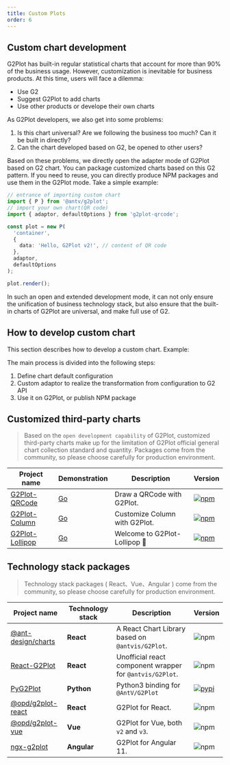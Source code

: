 ```yaml
---
title: Custom Plots
order: 6
---
```


## Custom chart development

G2Plot has built-in regular statistical charts that account for more than 90% of the business usage. However, customization is inevitable for business products. At this time, users will face a dilemma:

- Use G2
- Suggest G2Plot to add charts
- Use other products or develope their own charts

As G2Plot developers, we also get into some problems:

1. Is this chart universal? Are we following the business too much? Can it be built in directly?
2. Can the chart developed based on G2, be opened to other users?

Based on these problems, we directly open the adapter mode of G2Plot based on G2 chart. You can package customized charts based on this G2 pattern. If you need to reuse, you can directly produce NPM packages and use them in the G2Plot mode. Take a simple example:

```ts
// entrance of importing custom chart
import { P } from '@antv/g2plot';
// import your own chart(QR code)
import { adaptor, defaultOptions } from 'g2plot-qrcode';

const plot = new P(
  'container',
  {
    data: 'Hello, G2Plot v2!', // content of QR code
  },
  adaptor,
  defaultOptions
);

plot.render();
```

In such an open and extended development mode, it can not only ensure the unification of business technology stack, but also ensure that the built-in charts of G2Plot are universal, and make full use of G2.

## How to develop custom chart

This section describes how to develop a custom chart. Example:

<playground path="plugin/basic/demo/hill-column.ts"></playground>

The main process is divided into the following steps:

1. Define chart default configuration
2. Custom adaptor to realize the transformation from configuration to G2 API
3. Use it on G2Plot, or publish NPM package

## Customized third-party charts

> Based on the `open development capability` of G2Plot, customized third-party charts make up for the limitation of G2Plot official general chart collection standard and quantity. Packages come from the community, so please choose carefully for production environment.

| Project name                                                     | Demonstration                                       | Description                   | Version                                                                                                   |
| ---------------------------------------------------------------- | --------------------------------------------------- | ----------------------------- | --------------------------------------------------------------------------------------------------------- |
| [G2Plot-QRCode](https://github.com/hustcc/G2Plot-QRCode)         | [Go](https://git.hust.cc/G2Plot-QRCode)             | Draw a QRCode with G2Plot.    | [![npm](https://img.shields.io/npm/v/g2plot-qrcode.svg)](https://www.npmjs.com/package/g2plot-qrcode)     |
| [G2Plot-Column](https://github.com/yujs/G2Plot-Column)           | [Go](https://yujs.github.io/G2Plot-Column/)         | Customize Column with G2Plot. | [![npm](https://img.shields.io/npm/v/g2plot-column.svg)](https://www.npmjs.com/package/g2plot-column)     |
| [G2Plot-Lollipop](https://github.com/MrSmallLiu/G2Plot-Lollipop) | [Go](https://mrsmallliu.github.io/G2Plot-Lollipop/) | Welcome to G2Plot-Lollipop 👋 | [![npm](https://img.shields.io/npm/v/g2plot-lollipop.svg)](https://www.npmjs.com/package/g2plot-lollipop) |

## Technology stack packages

> Technology stack packages ( React、Vue、Angular ) come from the community, so please choose carefully for production environment.

| Project name                                                          | Technology stack | Description                                              | Version                                                                                      |
| --------------------------------------------------------------------- | ---------------- | -------------------------------------------------------- | -------------------------------------------------------------------------------------------- |
| [@ant-design/charts](https://github.com/ant-design/ant-design-charts) | **React**        | A React Chart Library based on `@antvis/G2Plot`.         | ![npm](https://img.shields.io/npm/v/@ant-design/charts)                                      |
| [React-G2Plot](https://github.com/hustcc/React-G2Plot)                | **React**        | Unofficial react component wrapper for `@antvis/G2Plot`. | ![npm](https://img.shields.io/npm/v/react-g2plot.svg)                                        |
| [PyG2Plot](https://github.com/hustcc/PyG2Plot)                        | **Python**       | Python3 binding for `@AntV/G2Plot`                       | [![pypi](https://img.shields.io/pypi/v/pyg2plot.svg)](https://pypi.python.org/pypi/pyg2plot) |
| [@opd/g2plot-react](https://github.com/open-data-plan/g2plot-react)   | **React**        | G2Plot for React.                                        | ![npm](https://img.shields.io/npm/v/@opd/g2plot-react.svg)                                   |
| [@opd/g2plot-vue](https://github.com/open-data-plan/g2plot-vue)       | **Vue**          | G2Plot for Vue, both `v2` and `v3`.                      | ![npm](https://img.shields.io/npm/v/@opd/g2plot-vue.svg)                                     |
| [ngx-g2plot](https://github.com/stack-stark/ngx-g2plot)               | **Angular**      | G2Plot for Angular 11.                                   | ![npm](https://img.shields.io/npm/v/ngx-g2plot.svg)                                          |

